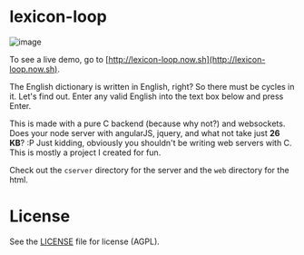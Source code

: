# lexicon-loop

![image](https://i.imgur.com/M0VvBFC.png)

To see a live demo, go to
[http://lexicon-loop.now.sh](http://lexicon-loop.now.sh).

The English dictionary is written in English, right?
So there must be cycles in it. Let's find out. Enter any
valid English into the text box below and press Enter.

This is made with a pure C backend (because why
not?) and websockets. Does your node server with angularJS,
jquery, and what not take just **26 KB**? :P Just kidding, obviously
you shouldn't be writing web servers with C. This is mostly a
project I created for fun.

Check out the `cserver` directory for the server and the `web`
directory for the html.

# License

See the [LICENSE](LICENSE) file for license (AGPL).
